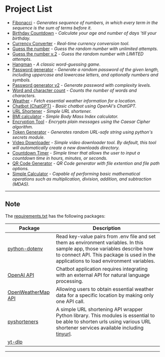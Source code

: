 # Project List


* [Fibonacci](./fibonacci.py) - _Generates sequence of numbers, in which every term in the sequence is the sum of terms before it._
* [Birthday Countdown](./birthday_countdown.py) - _Calculate your age and number of days 'till your birthday._
* [Currency Converter](./currency_convert.py) - _Real-time currency conversion tool._
* [Guess the number](./guess_num.py) - _Guess the random number with unlimited attempts._
* [Guess the number v.2](./guess_num_2.py) - _Guess the random number with LIMITED attempts._
* [Hangman](./hangman.py) - _A classic word-guessing game._
* [Password generator](./password_gen.py) - _Generate a random password of the given length, including uppercase and lowercase letters, and optionally numbers and symbols._
* [Password generator v2](./password_gen2.py) - _Generate password with complexity levels._
* [Word and character count](./word_count.py) - _Counts the number of words and characters._
* [Weather](./weather.py) - _Fetch essential weather information for a location._
* [Chatbot (ChatGPT)](./chatbot.py) - _Basic chatbot using OpenAI's ChatGPT._
* [URL Shortener](./shorten_url.py) - _Simple URL shortener._
* [BMI calculator](./bmi_calculator.py) - _Simple Body Mass Index calculator._
* [Encryption Tool](./encryption_tool.py) - _Encrypts plain messages using the Caesar Cipher algorithm._
* [Token Generator](./token_generator.py) - _Generates random URL-safe string using python's secrets module._
* [Video Downloader](./video_downloader.py) - _Simple video downloader tool. By default, this tool will automatically create a new downloads directory._
* [Countdown Timer](./countdown_timer.py) - _Simple timer that allows the user to input a countdown time in hours, minutes, or seconds._
* [QR Code Generator](./qr_generator.py) - *QR Code generator with file extention and file path options.*
* [Simple Calculator](./simple_calculator.py) - *Capable of performing basic mathematical operations such as multiplication, division, addition, and subtraction  (MDAS).*

---

## Note
The [requirements.txt](./requirements.txt) has the following packages:

| Package | Description |
| ------- | ----------- |
|[python-dotenv](https://pypi.org/project/python-dotenv/) |Read key-value pairs from .env file and set them as environment variables. In this sample app, those variables describe how to connect API. This package is used in the applications to load environment variables.|
| [OpenAI API](https://pypi.org/project/openai/) | Chatbot application requires integrating with an external API for natural language processing.
| [OpenWeatherMap API](https://openweathermap.org/api) | Allowing users to obtain essential weather data for a specific location by making only one API call.
|[pyshorteners](https://pyshorteners.readthedocs.io/en/latest/apis.html#implemented-apis)|A simple URL shortening API wrapper Python library. This modules is essential to be able to shorten urls using various URL shortener services available including [tinyurl](https://tinyurl.com/app).
|[yt-dlp](https://pypi.org/project/yt-dlp/)|

---